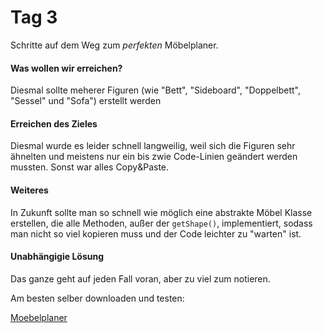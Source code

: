 <!-- 16.09.2013 -->
Tag 3
==========
Schritte auf dem Weg zum *perfekten* Möbelplaner.

#### Was wollen wir erreichen?

Diesmal sollte meherer Figuren (wie "Bett", "Sideboard", "Doppelbett", "Sessel" und "Sofa") erstellt werden


#### Erreichen des Zieles


Diesmal wurde es leider schnell langweilig, weil sich die Figuren sehr ähnelten
und meistens nur ein bis zwie Code-Linien geändert werden mussten. Sonst war alles Copy&Paste.

#### Weiteres

In Zukunft sollte man so schnell wie möglich eine abstrakte Möbel Klasse erstellen, die alle Methoden, außer der `getShape()`,
implementiert, sodass man nicht so viel kopieren muss und der Code leichter zu "warten" ist.


#### Unabhängigie Lösung

Das ganze geht auf jeden Fall voran, aber zu viel zum notieren.

Am besten selber downloaden und testen:

[Moebelplaner](https://github.com/ChristianGaertner/Moebelplaner/releases)
